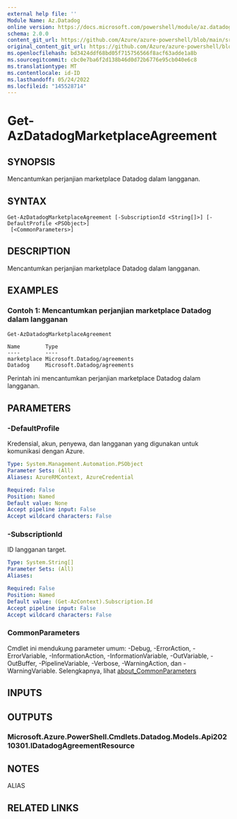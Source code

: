 ```yaml
---
external help file: ''
Module Name: Az.Datadog
online version: https://docs.microsoft.com/powershell/module/az.datadog/get-azdatadogmarketplaceagreement
schema: 2.0.0
content_git_url: https://github.com/Azure/azure-powershell/blob/main/src/Datadog/help/Get-AzDatadogMarketplaceAgreement.md
original_content_git_url: https://github.com/Azure/azure-powershell/blob/main/src/Datadog/help/Get-AzDatadogMarketplaceAgreement.md
ms.openlocfilehash: bd3424ddf68bd05f715756566f8acf63adde1a8b
ms.sourcegitcommit: cbc0e7ba6f2d138b46d0d72b6776e95cb040e6c8
ms.translationtype: MT
ms.contentlocale: id-ID
ms.lasthandoff: 05/24/2022
ms.locfileid: "145528714"
---
```

# Get-AzDatadogMarketplaceAgreement

## SYNOPSIS
Mencantumkan perjanjian marketplace Datadog dalam langganan.

## SYNTAX

```
Get-AzDatadogMarketplaceAgreement [-SubscriptionId <String[]>] [-DefaultProfile <PSObject>]
 [<CommonParameters>]
```

## DESCRIPTION
Mencantumkan perjanjian marketplace Datadog dalam langganan.

## EXAMPLES

### Contoh 1: Mencantumkan perjanjian marketplace Datadog dalam langganan
```powershell
Get-AzDatadogMarketplaceAgreement
```

```output
Name        Type
----        ----
marketplace Microsoft.Datadog/agreements
Datadog     Microsoft.Datadog/agreements
```

Perintah ini mencantumkan perjanjian marketplace Datadog dalam langganan.

## PARAMETERS

### -DefaultProfile
Kredensial, akun, penyewa, dan langganan yang digunakan untuk komunikasi dengan Azure.

```yaml
Type: System.Management.Automation.PSObject
Parameter Sets: (All)
Aliases: AzureRMContext, AzureCredential

Required: False
Position: Named
Default value: None
Accept pipeline input: False
Accept wildcard characters: False
```

### -SubscriptionId
ID langganan target.

```yaml
Type: System.String[]
Parameter Sets: (All)
Aliases:

Required: False
Position: Named
Default value: (Get-AzContext).Subscription.Id
Accept pipeline input: False
Accept wildcard characters: False
```

### CommonParameters
Cmdlet ini mendukung parameter umum: -Debug, -ErrorAction, -ErrorVariable, -InformationAction, -InformationVariable, -OutVariable, -OutBuffer, -PipelineVariable, -Verbose, -WarningAction, dan -WarningVariable. Selengkapnya, lihat [about_CommonParameters](http://go.microsoft.com/fwlink/?LinkID=113216)

## INPUTS

## OUTPUTS

### Microsoft.Azure.PowerShell.Cmdlets.Datadog.Models.Api20210301.IDatadogAgreementResource

## NOTES

ALIAS

## RELATED LINKS

